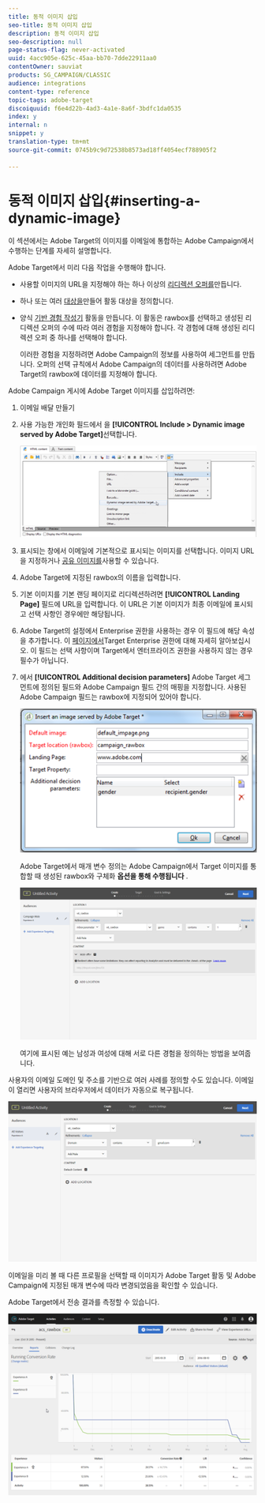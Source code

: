 ```yaml
---
title: 동적 이미지 삽입
seo-title: 동적 이미지 삽입
description: 동적 이미지 삽입
seo-description: null
page-status-flag: never-activated
uuid: 4acc905e-625c-45aa-bb70-7dde22911aa0
contentOwner: sauviat
products: SG_CAMPAIGN/CLASSIC
audience: integrations
content-type: reference
topic-tags: adobe-target
discoiquuid: f6e4d22b-4ad3-4a1e-8a6f-3bdfc1da0535
index: y
internal: n
snippet: y
translation-type: tm+mt
source-git-commit: 0745b9c9d72538b8573ad18ff4054ecf788905f2

---
```



# 동적 이미지 삽입{#inserting-a-dynamic-image}

이 섹션에서는 Adobe Target의 이미지를 이메일에 통합하는 Adobe Campaign에서 수행하는 단계를 자세히 설명합니다.

Adobe Target에서 미리 다음 작업을 수행해야 합니다.

* 사용할 이미지의 URL을 지정해야 하는 하나 이상의 [리디렉션 오퍼를](https://marketing.adobe.com/resources/help/en_US/tnt/help/t_Creating_a_Redirect_Offer.html)만듭니다.
* 하나 또는 여러 [대상을](https://marketing.adobe.com/resources/help/en_US/target/target/t_create-audience.html)만들어 활동 대상을 정의합니다.
* 양식 [기반 경험 작성기](https://marketing.adobe.com/resources/help/en_US/tnt/help/t_Creating_an_A_B_Test.html) 활동을 만듭니다. 이 활동은 rawbox를 선택하고 생성된 리디렉션 오퍼의 수에 따라 여러 경험을 지정해야 합니다. 각 경험에 대해 생성된 리디렉션 오퍼 중 하나를 선택해야 합니다.

   이러한 경험을 지정하려면 Adobe Campaign의 정보를 사용하여 세그먼트를 만듭니다. 오퍼의 선택 규칙에서 Adobe Campaign의 데이터를 사용하려면 Adobe Target의 rawbox에 데이터를 지정해야 합니다.

Adobe Campaign 게시에 Adobe Target 이미지를 삽입하려면:

1. 이메일 배달 만들기
1. 사용 가능한 개인화 필드에서 을 **[!UICONTROL Include > Dynamic image served by Adobe Target]**&#x200B;선택합니다.

   ![](assets/tar_insert_dynamic_image.png)

1. 표시되는 창에서 이메일에 기본적으로 표시되는 이미지를 선택합니다. 이미지 URL을 지정하거나 [공유 이미지를](../../integrations/using/sharing-assets-with-adobe-experience-cloud.md)사용할 수 있습니다.
1. Adobe Target에 지정된 rawbox의 이름을 입력합니다.
1. 기본 이미지를 기본 랜딩 페이지로 리디렉션하려면 **[!UICONTROL Landing Page]** 필드에 URL을 입력합니다. 이 URL은 기본 이미지가 최종 이메일에 표시되고 선택 사항인 경우에만 해당됩니다.
1. Adobe Target의 설정에서 Enterprise 권한을 사용하는 경우 이 필드에 해당 속성을 추가합니다. 이 [페이지에서](https://marketing.adobe.com/resources/help/en_US/target/target/properties-overview.html)Target Enterprise 권한에 대해 자세히 알아보십시오. 이 필드는 선택 사항이며 Target에서 엔터프라이즈 권한을 사용하지 않는 경우 필수가 아닙니다.
1. 에서 **[!UICONTROL Additional decision parameters]** Adobe Target 세그먼트에 정의된 필드와 Adobe Campaign 필드 간의 매핑을 지정합니다. 사용된 Adobe Campaign 필드는 rawbox에 지정되어 있어야 합니다.

   ![](assets/tar_additional_decisionning_parameters.png)

   Adobe Target에서 매개 변수 정의는 Adobe Campaign에서 Target 이미지를 통합할 때 생성된 rawbox와 구체화 **옵션을 통해 수행됩니다** .

   ![](assets/tar_additional_decisionning_parameters_1.png)

   여기에 표시된 예는 남성과 여성에 대해 서로 다른 경험을 정의하는 방법을 보여줍니다.

사용자의 이메일 도메인 및 주소를 기반으로 여러 사례를 정의할 수도 있습니다. 이메일이 열리면 사용자의 브라우저에서 데이터가 자동으로 복구됩니다.

![](assets/tar_additional_decisionning_parameters_2.png)

이메일을 미리 볼 때 다른 프로필을 선택할 때 이미지가 Adobe Target 활동 및 Adobe Campaign에 지정된 매개 변수에 따라 변경되었음을 확인할 수 있습니다.

Adobe Target에서 전송 결과를 측정할 수 있습니다.

![](assets/tar_measure_results.png)

